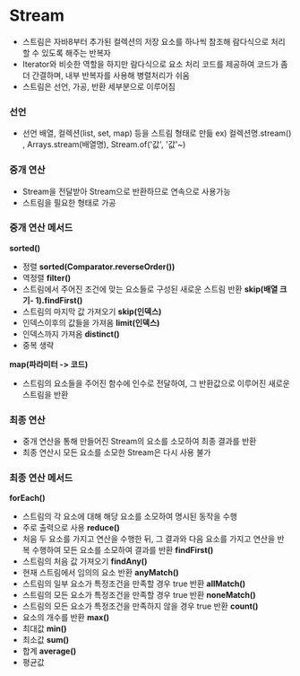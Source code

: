 # Stream
- 스트림은 자바8부터 추가된 컬렉션의 저장 요소를 하나씩 참조해 람다식으로 처리할 수 있도록 해주는 반복자
- Iterator와 비슷한 역할을 하지만 람다식으로 요소 처리 코드를 제공하여 코드가 좀 더 간결하며, 내부 반복자를 사용해 병렬처리가 쉬움
- 스트림은 선언, 가공, 반환 세부분으로 이루어짐
### 선언
- 선언 배열, 컬렉션(list, set, map) 등을 스트림 형태로 만듦 ex) 컬렉션명.stream() , Arrays.stream(배열명), Stream.of('값', '값'~)

### 중개 연산
- Stream을 전달받아  Stream으로 반환하므로 연속으로 사용가능
- 스트림을 필요한 형태로 가공
### 중개 연산 메서드
**sorted()**

- 정렬
**sorted(Comparator.reverseOrder())**    
- 역정렬
  **filter()**
- 스트림에서 주어진 조건에 맞는 요소들로 구성된 새로운 스트림 반환
**skip(배열 크기- 1).findFirst()**
- 스트림의 마지막 값 가져오기
**skip(인덱스)**
- 인덱스이후의 값들을 가져옴
**limit(인덱스)**
- 인덱스까지 가져옴
**distinct()**
- 중복 생략

**map(파라미터 -> 코드)**
- 스트림의 요소들을 주어진 함수에 인수로 전달하여, 그 반환값으로 이루어진 새로운 스트림을 반환

### 최종 연산
- 중개 연산을 통해 만들어진 Stream의 요소를 소모하여 최종 결과를 반환
- 최종 연산시 모든 요소를 소모한 Stream은 다시 사용 불가
### 최종 연산 메서드
**forEach()**
- 스트림의 각 요소에 대해 해당 요소를 소모하여 명시된 동작을 수행
- 주로 출력으로 사용
**reduce()**
- 처음 두 요소를 가지고 연산을 수행한 뒤, 그 결과와 다음 요소를 가지고 연산을 반복 수행하여 모든 요소를 소모하여 결과를 반환
**findFirst()**
- 스트림의 처음 값 가져오기
**findAny()**
- 현재 스트림에서 임의의 요소 반환
**anyMatch()**
- 스트림의 일부 요소가 특정조건을 만족할 경우 true 반환
**allMatch()**
- 스트림의 모든 요소가 특정조건을 만족할 경우 true 반환
**noneMatch()**
- 스트림의 모든 요소가 특정조건을 만족하지 않을 경우 true 반환
**count()**
- 요소의 개수를 반환
**max()**
- 최대값
**min()**
- 최소값
**sum()**
- 합계
**average()**
- 평균값
